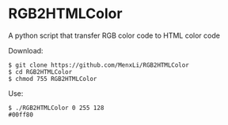 # RGB2HTMLColor
A python script that transfer RGB color code to HTML color code

Download:

    $ git clone https://github.com/MenxLi/RGB2HTMLColor
    $ cd RGB2HTMLColor
    $ chmod 755 RGB2HTMLColor

Use:

    $ ./RGB2HTMLColor 0 255 128
    #00ff80
